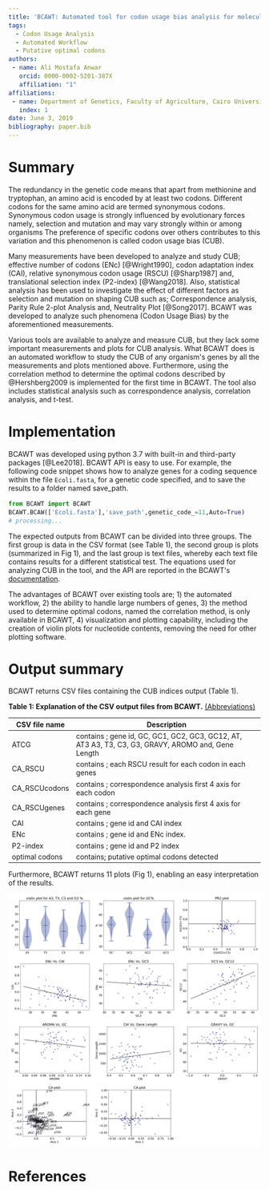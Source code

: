 ```yaml
---
title: 'BCAWT: Automated tool for codon usage bias analysis for molecular evolution'
tags:
  - Codon Usage Analysis
  - Automated Workflow
  - Putative optimal codons
authors:
 - name: Ali Mostafa Anwar
   orcid: 0000-0002-5201-387X
   affiliation: "1"
affiliations:
 - name: Department of Genetics, Faculty of Agriculture, Cairo University, 12613, Cairo, Egypt
   index: 1
date: June 3, 2019
bibliography: paper.bib
---
```

# Summary

The redundancy in the genetic code means that apart from methionine and tryptophan, an amino acid is encoded by at least two codons. Different codons for the same amino acid are termed synonymous codons. Synonymous codon usage is strongly influenced by evolutionary forces namely, selection and mutation and may vary strongly within or among organisms The preference of specific codons over others contributes to this variation and this phenomenon is called codon usage bias (CUB).

Many measurements have been developed to analyze and study CUB; effective number of codons (ENc) [@Wright1990], codon adaptation index (CAI), relative synonymous codon usage (RSCU) [@Sharp1987] and, translational selection index (P2-index) [@Wang2018]. Also, statistical analysis has been used to investigate the effect of different factors as selection and mutation on shaping CUB such as; Correspondence analysis, Parity Rule 2-plot Analysis and, Neutrality Plot [@Song2017]. BCAWT was developed to analyze such phenomena (Codon Usage Bias) by the aforementioned  measurements.

Various tools are available to analyze and measure CUB, but they lack some important measurements and plots for CUB analysis. What BCAWT does is an automated workflow to study the CUB of any organism's genes by all the measurements and plots mentioned above. Furthermore, using the correlation method to determine the optimal codons described by @Hershberg2009 is implemented for the first time in BCAWT. The tool also includes statistical analysis such as correspondence analysis, correlation analysis, and t-test.
 
# Implementation

BCAWT was developed using python 3.7 with built-in and third-party packages [@Lee2018]. BCAWT API is easy to use. For example, the following code snippet shows how to analyze genes for a coding sequence within the file `Ecoli.fasta`, for a genetic code specified, and to save the results to a folder named save_path.

```python
from BCAWT import BCAWT
BCAWT.BCAW(['Ecoli.fasta'],'save_path',genetic_code_=11,Auto=True)
# processing...
```

The expected outputs from BCAWT can be divided into three groups. The first group is data in the CSV format (see Table 1), the second group is plots (summarized in Fig 1), and the last group is text files, whereby each text file contains results for a different statistical test. The equations used for analyzing CUB in the tool, and the API are reported in the BCAWT's [documentation](https://bcaw-tools-documentation.readthedocs.io/en/latest/).

The advantages of BCAWT over existing tools are; 1) the automated workflow, 2) the ability to handle large numbers of genes, 3) the method used to determine optimal codons, named the correlation method, is only available in BCAWT, 4) visualization and plotting capability, including the creation of violin plots for nucleotide contents, removing the need for other plotting software.

# Output summary

BCAWT returns CSV files containing the CUB indices output (Table 1).

**Table 1: Explanation of the CSV output files from BCAWT.** [(Abbreviations)](https://github.com/AliYoussef96/BCAW-Tool/blob/master/Abbreviations.md) 

|CSV file name|Description|
|------------|-----------|
| ATCG | contains ; gene id, GC, GC1, GC2, GC3, GC12, AT, AT3    A3, T3, C3, G3, GRAVY, AROMO and, Gene Length |
| CA_RSCU | contains ; each RSCU result for each codon in each genes |
| CA_RSCUcodons | contains ; correspondence analysis first 4 axis for each codon |
| CA_RSCUgenes | contains ; correspondence analysis first 4 axis for each gene |
| CAI | contains ; gene id and CAI index |
| ENc | contains ; gene id and ENc index. |
| P2-index | contains ; gene id and P2 index |
| optimal codons | contains; putative optimal codons detected |

Furthermore, BCAWT returns 11 plots (Fig 1), enabling an easy interpretation of the results.



![All output plots from BCAWT analysis for genes coding sequence from Escherichia coli](https://raw.githubusercontent.com/AliYoussef96/BCAW-Tool/master/Plots/all.png)

# References
